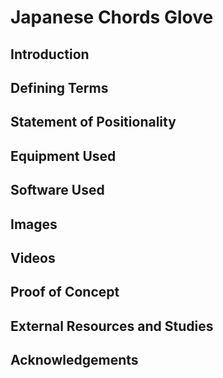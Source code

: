 # Japanese Chords Glove

## Introduction

## Defining Terms

## Statement of Positionality

## Equipment Used

## Software Used

## Images

## Videos

## Proof of Concept

## External Resources and Studies

## Acknowledgements